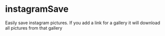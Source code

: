 # instagramSave
Easily save instagram pictures. If you add a link for a gallery it will download all pictures from that gallery
